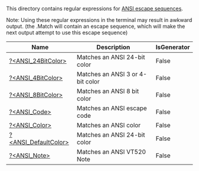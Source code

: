 This directory contains regular expressions for [ANSI escape sequences](https://en.wikipedia.org/wiki/ANSI_escape_code).

Note:  Using these regular expressions in the terminal may result in awkward output.  (the .Match will contain an escape sequence, which will make the next output attempt to use this escape sequence)


|Name                                          |Description                     |IsGenerator|
|----------------------------------------------|--------------------------------|-----------|
|[?<ANSI_24BitColor>](24BitColor.regex.txt)    |Matches an ANSI 24-bit color    |False      |
|[?<ANSI_4BitColor>](4BitColor.regex.txt)      |Matches an ANSI 3 or 4-bit color|False      |
|[?<ANSI_8BitColor>](8BitColor.regex.txt)      |Matches an ANSI 8 bit color     |False      |
|[?<ANSI_Code>](Code.regex.txt)                |Matches an ANSI escape code     |False      |
|[?<ANSI_Color>](Color.regex.txt)              |Matches an ANSI color           |False      |
|[?<ANSI_DefaultColor>](DefaultColor.regex.txt)|Matches an ANSI 24-bit color    |False      |
|[?<ANSI_Note>](Note.regex.txt)                |Matches an ANSI VT520 Note      |False      |


